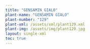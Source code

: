 ```yaml
---
title: "GENSAMIN GIALO"
plant-name: "GENSAMIN GIALO"
plant-number: "129"
plant-xml: /assets/xml/plant129.xml
plant-img: /assets/img/plant129.jpg
layout: single-xml
toc: true
---
```

